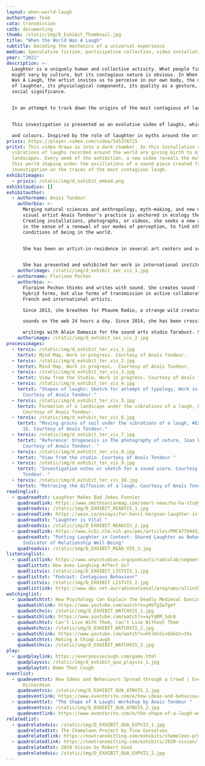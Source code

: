 ```yaml
---
layout: when-world-laugh
authortype: Team
cata: transmission
catb: documenting
thumb: /static/img/D_Exhibit_Thumbnail.jpg
title: "When the World Was A Laugh"
subtitle: Decoding the mechanics of a universal experience
medium: Speculative fiction, participative collection, video installation
year: "2021"
description: >-
  Laughter is a uniquely human and collective activity. What people find funny
  might vary by culture, but its contagious nature is obvious. In When the World
  Was A Laugh, the artist invites us to perceive in our own body, the mechanics
  of laughter, its physiological components, its quality as a gesture, and its
  social significance. 


  In an attempt to track down the origins of the most contagious of laughs, Anaïs began documenting the sounds of laughter from across the world through an international Call for Laughs. As she and her collaborator tracked the most contagious ones, they set them into echoes and followed their modes of propagation, creating a speculative fiction. 


  This investigation is presented as an evolutive video of laughs, which keeps growing as we contribute our laughter to this work. This video is complemented by the Collection of Laughs gathered during the investigation and presented as a typology of associated emotions

  and colours. Inspired by the role of laughter in myths around the origin of the universe, this exhibit invites us to share a laugh at a time when the global pandemic has disrupted our ways of connecting and being together. 
privis: https://player.vimeo.com/video/545376715
pritxt: This video draws us into a dark chamber. In this installation space, the
  vibrations of laughs recorded around the world are giving birth to miniature
  landscapes. Every week of the exhibition, a new video reveals the mutation of
  this world shaping under the oscillations of a sound piece created from our
  investigation on the traces of the most contagious laugh.
exhibitimages:
  - privis: /static/img/d_exhibit_embed.png
exhibitaudios: []
exhibitauthor:
  - authorname: Anaïs Tondeur
    authorbio: >-
      Merging natural sciences and anthropology, myth-making, and new media,
      visual artist Anaïs Tondeur’s practice is anchored in ecology thought.
      Creating installations, photographs, or videos, she seeks a new aesthetic,
      in the sense of a renewal of our modes of perception, to find other
      conditions of being in the world. 


      She has been an artist-in-residence in several art centers and scientific laboratories, which include LeCentQuatre-Grand Paris Express (2018-19), Artlink (Ireland, 2019), the Museum of Arts et Métiers (Paris, 2018-17), and the National Centre for Space Studies (CNES, Paris, 2016).


      She has presented and exhibited her work in international institutions such as the Center Pompidou (Paris), La Gaîté Lyrique (Paris), Serpentines Galleries (London), Bozar (Brussels), and Biennale Di Venezia, (Lieux Infinis).
    authorimage: /static/img/d_exhibit_sec_vis_1.jpg
  - authorname: Floriane Pochon
    authorbio: >-
      Floraine Pochon thinks and writes with sound. She creates sound forms,
      hybrid forms, but also forms of transmission in active collaboration with
      French and international artists.

      Since 2013, she breathes for Phaune Radio, a strange wild creature that emits strange

      sounds on the web 24 hours a day. Since 2014, she has been crossing sound and literary

      writings with Alain Damasio for the sound arts studio Tarabust. Since 2016, she has also developed virtual reality audio sites between Montreal and France, with Eric Chahi, for Paper Beast.
    authorimage: /static/img/d_exhibit_sec_vis_2.jpg
processimages:
  - tervis: /static/img/d_exhibit_ter_vis_1.jpg
    tertxt: Mind Map, Work in progress. Courtesy of Anaïs Tondeur.
  - tervis: /static/img/d_exhibit_ter_vis_2.jpg
    tertxt: Mind Map, Work in progress.  Courtesy of Anaïs Tondeur.
  - tervis: /static/img/d_exhibit_ter_vis_3.jpg
    tertxt: View from the Studio, Work in progress. Courtesy of Anaïs Tondeur.
  - tervis: /static/img/d_exhibit_ter_vis_4.jpg
    tertxt: "Shapes of laughs: Sketch for attempt of typology, Work in progress.
      Courtesy of Anaïs Tondeur."
  - tervis: /static/img/d_exhibit_ter_vis_5.jpg
    tertxt: Formation of a landscape under the vibrations of a laugh, Experiment 4.
      Courtesy of Anaïs Tondeur.
  - tervis: /static/img/d_exhibit_ter_vis_6.jpg
    tertxt: "Moving grains of soil under the vibrations of a laugh, #Expérimentation
      15. Courtesy of Anaïs Tondeur."
  - tervis: /static/img/d_exhibit_ter_vis_7.jpg
    tertxt: "Reference: Orogenesis in The photography of nature, Joan Foncuberta.
      Courtesy of Anaïs Tondeur. "
  - tervis: /static/img/d_exhibit_ter_vis_8.jpg
    tertxt: "View from the studio. Courtesy of Anaïs Tondeur "
  - tervis: /static/img/d_exhibit_ter_vis_9.jpg
    tertxt: "Investigation notes or sketch for a sound score. Courtesy of Anaïs
      Tondeur. "
  - tervis: /static/img/d_exhibit_ter_vis_10.jpg
    tertxt: "Retracing the diffusion of a laugh. Courtesy of Anaïs Tondeur. "
readinglist:
  - quadreadtxt: Laughter Makes Bad Jokes Funnier
    quadreadlink: https://www.smithsonianmag.com/smart-news/ha-ha-study-shows-laugh-tracks-make-dad-jokes-funnier-180972718/
    quadreadvis: /static/img/D_EXHIBIT_READVIS_1.jpg
  - quadreadlink: https://aeon.co/essays/for-henri-bergson-laughter-is-what-keeps-us-elastic-and-free
    quadreadtxt: "Laughter is Vital "
    quadreadvis: /static/img/D_EXHIBIT_READVIS_2.jpg
  - quadreadlink: https://www.ncbi.nlm.nih.gov/pmc/articles/PMC4779443/
    quadreadtxt: "Putting Laughter in Context: Shared Laughter as Behavioral
      Indicator of Relationship Well-Being"
    quadreadvis: /static/img/D_EXHIBIT_READ_VIS_3.jpg
listeninglist:
  - quadlistlink: https://www.wnycstudios.org/podcasts/radiolab/segments/91593-how-does-laughing-affect-us
    quadlisttxt: How does Laughing Affect Us?
    quadlistvis: /static/img/D_EXHIBIT_LISTVIS_1.jpg
  - quadlisttxt: "Podcast: Contagious Behaviour"
    quadlistvis: /static/img/D_EXHIBIT_LISTVIS_2.jpg
    quadlistlink: https://www.abc.net.au/radionational/programs/allinthemind/contagious-behaviour/12046090
watchinglist:
  - quadwatchtxt: How Psychology Can Explain the Deadly Medieval Dancing Plague
    quadwatchlink: https://www.youtube.com/watch?v=yHVTgZw7geY
    quadwatchvis: /static/img/D_EXHIBIT_WATCHVIS_1.jpg
  - quadwatchlink: https://www.youtube.com/watch?v=ayYqRM_SdcA
    quadwatchtxt: Can’t Live With Them, Can’t Live Without Them
    quadwatchvis: /static/img/D_EXHIBIT_WATCHVIS_2.jpg
  - quadwatchlink: https://www.youtube.com/watch?v=hhlHx5ivGGk&t=39s
    quadwatchtxt: Making A Chimp Laugh
    quadwatchvis: /static/img/D_EXHIBIT_WATCHVIS_3.jpg
play:
  - quadplaylink: https://everymoviecough.com/game.html
    quadplayvis: /static/img/d_exhibit_qua_playvis_1.jpg
    quadplaytxt: Name That Cough
eventlist:
  - quadeventtxt: How Ideas and Behaviours Spread through a Crowd | Event by Daniel
      Richardson
    quadeventvis: /static/img/D_EXHIBIT_QUA_ATNVIS_1.jpg
    quadeventlink: https://www.eventbrite.com/e/how-ideas-and-behaviours-spread-through-a-crowd-event-registration-145820000547
  - quadeventtxt: "The Shape of A Laugh| Workshop by Anais Tondeur "
    quadeventvis: /static/img/D_EXHIBIT_QUA_ATNVIS_2.jpg
    quadeventlink: https://www.eventbrite.com/e/the-shape-of-a-laugh-workshop-registration-148223852533
relatedlist:
  - quadrelatedvis: /static/img/D_EXHIBIT_QUA_EXPVIS_1.jpg
    quadrelatedtxt: The Chameleon Project by Tina Gonsalves
    quadrelatedlink: https://nowtransmitting.com/exhibits/chameleon-project/
  - quadrelatedlink: https://nowtransmitting.com/exhibits/2020-vision/
    quadrelatedtxt: 2020 Vision by Robert Good
    quadrelatedvis: /static/img/D_EXHIBIT_QUA_EXPVIS_2.jpg
---
```

